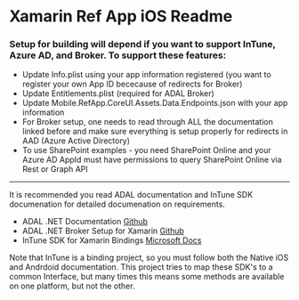 ﻿# Xamarin Ref App iOS Readme

### Setup for building will depend if you want to support InTune, Azure AD, and Broker.  To support these features:

- Update Info.plist using your app information registered (you want to register your own App ID bececause of redirects for Broker)
- Update Entitlements.plist (required for ADAL Broker)
- Update Mobile.RefApp.CoreUI.Assets.Data.Endpoints.json with your app information
- For Broker setup, one needs to read through ALL the documentation linked before and make sure everything is setup properly for redirects in AAD (Azure Active Directory)
- To use SharePoint examples - you need SharePoint Online and your Azure AD AppId must have permissions to query SharePoint Online via Rest or Graph API
---

It is recommended you read ADAL documentation and InTune SDK documenation for detailed documenation on requirements.

- ADAL .NET Documentation [Github](https://github.com/AzureAD/azure-activedirectory-library-for-dotnet/wiki)
- ADAL .NET Broker Setup for Xamarin [Github](https://github.com/AzureAD/azure-activedirectory-library-for-dotnet/wiki/leveraging-brokers-on-Android-and-iOS)
- InTune SDK for Xamarin Bindings [Microsoft Docs](https://docs.microsoft.com/en-us/intune/app-sdk-xamarin)  

Note that InTune is a binding project, so you must follow both the Native iOS and Andrdoid documentation.  This project tries to map these SDK's to a common Interface, but many times this means some methods are available on one platform, but not the other.
